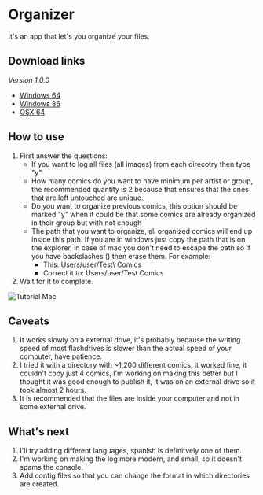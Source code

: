 # Organizer
It's an app that let's you organize your files.

## Download links
*Version 1.0.0*
* [Windows 64](https://mega.nz/file/QdtwwI5L#9zXGSyuPyaRId4ROO0d2MEEkxEjxjNQTsPmkSy2UOUM)
* [Windows 86](https://mega.nz/file/8NFCASCQ#_xqou-S0tZ2aBDgXyAXA_8BdTTeKBr6Bumhp9Iso2bM)
* [OSX 64](https://mega.nz/file/YZ000IIJ#1gW3XWCTzy0D_MGBnHD97kp9wnqLn9Ou8kRGYEc0q3A)

## How to use
1. First answer the questions:
   - If you want to log all files (all images) from each direcotry then type "y"
   - How many comics do you want to have minimum per artist or group, the recommended quantity is 2 because that ensures that the ones that are left untouched are unique.
   - Do you want to organize previous comics, this option should be marked "y" when it could be that some comics are already organized in their group but with not enough
   - The path that you want to organize, all organized comics will end up inside this path. If you are in windows just copy the path that is on the explorer, in case of mac you don't need to escape the path so if you have backslashes (\) then erase them. For example:
     - This: Users/user/Test\ Comics
     - Correct it to: Users/user/Test Comics
2. Wait for it to complete.

![Tutorial Mac](/githubImgs/tutorialMac.gif)

## Caveats
1. It works slowly on a external drive, it's probably because the writing speed of most flashdrives is slower than the actual speed of your computer, have patience.
2. I tried it with a directory with ~1,200 different comics, it worked fine, it couldn't copy just 4 comics, I'm working on making this better but I thought it was good enough to publish it, it was on an external drive so it took almost 2 hours.
3. It is recommended that the files are inside your computer and not in some external drive.

## What's next
1. I'll try adding different languages, spanish is definitvely one of them.
2. I'm working on making the log more modern, and small, so it doesn't spams the console.
3. Add config files so that you can change the format in which directories are created.
